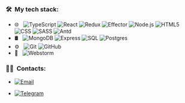 <h3> 🛠 &nbsp;My tech stack:</h3>

- 🌐 &nbsp;
  ![TypeScript](https://img.shields.io/badge/-TypeScript-333333?style=flat&logo=typescript)
  ![React](https://img.shields.io/badge/-React-333333?style=flat&logo=react)
  ![Redux](https://img.shields.io/badge/-Redux-333333?style=flat&logo=redux)
  ![Effector](https://img.shields.io/badge/-Effector-333333?style=flat&logo=effector)
  ![Node.js](https://img.shields.io/badge/-Node.js-333333?style=flat&logo=node.js)
  ![HTML5](https://img.shields.io/badge/-HTML5-333333?style=flat&logo=HTML5)
  ![CSS](https://img.shields.io/badge/-CSS-333333?style=flat&logo=CSS3&logoColor=1572B6)
  ![SASS](https://img.shields.io/badge/-Sass-333333?style=flat&logo=sass)
  ![Antd](https://img.shields.io/badge/-Antd-333333?style=flat&logo=antd)
- 🛢 &nbsp;
  ![MongoDB](https://img.shields.io/badge/-MongoDB-333333?style=flat&logo=mongodb)
  ![Express](https://img.shields.io/badge/-Express-333333?style=flat&logo=express)
  ![SQL](https://img.shields.io/badge/-SQL-333333?style=flat&logo=sql)
  ![Postgres](https://img.shields.io/badge/-Postgres-333333?style=flat&logo=postgres)
- ⚙️ &nbsp;
  ![Git](https://img.shields.io/badge/-Git-333333?style=flat&logo=git)
  ![GitHub](https://img.shields.io/badge/-GitHub-333333?style=flat&logo=github)
- 🔧 &nbsp;
  ![Webstorm](https://img.shields.io/badge/-Webstorm-333333?style=flat&logo=webstorm&logoColor=007ACC)
  

<h3> 🤝🏻 &nbsp;Сontacts: </h3>

- <p align="left">
    <a href="mailto:shchadov.ivan@gmail.com"><img alt="Email" src="https://img.shields.io/badge/Email-shchadov.ivan@gmail.com-gray?style=flat-square&logo=gmail"></a>
  </p>
- <p align="left">
    <a href="https://t.me/IvanShchadov"><img alt="Telegram" src="https://img.shields.io/badge/Telegram-IvanShchadov-gray?style=flat-square&logo=telegram"></a>
  </p>


<!--
**IvanShchadov/IvanShchadov** is a ✨ _special_ ✨ repository because its `README.md` (this file) appears on your GitHub profile.

Here are some ideas to get you started:

- 🔭 I’m currently working on ...
- 🌱 I’m currently learning ...
- 👯 I’m looking to collaborate on ...
- 🤔 I’m looking for help with ...
- 💬 Ask me about ...
- 📫 How to reach me: ...
- 😄 Pronouns: ...
- ⚡ Fun fact: ...
-->
